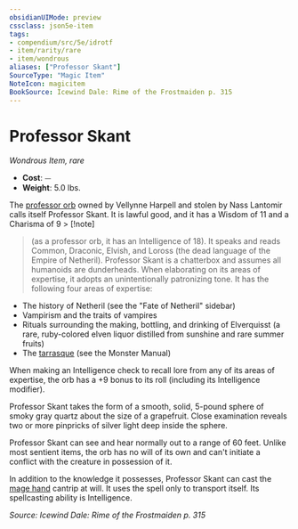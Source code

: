 ```yaml
---
obsidianUIMode: preview
cssclass: json5e-item
tags:
- compendium/src/5e/idrotf
- item/rarity/rare
- item/wondrous
aliases: ["Professor Skant"]
SourceType: "Magic Item"
NoteIcon: magicitem
BookSource: Icewind Dale: Rime of the Frostmaiden p. 315
---
```

# Professor Skant
*Wondrous Item, rare*  

- **Cost**: ⏤
- **Weight**: 5.0 lbs.

The [professor orb](/2-Mechanics/CLI/items/professor-orb-wdmm.md) owned by Vellynne Harpell and stolen by Nass Lantomir calls itself Professor Skant. It is lawful good, and it has a Wisdom of 11 and a Charisma of 9 > [!note]
> (as a professor orb, it has an Intelligence of 18). It speaks and reads Common, Draconic, Elvish, and Loross (the dead language of the Empire of Netheril). Professor Skant is a chatterbox and assumes all humanoids are dunderheads. When elaborating on its areas of expertise, it adopts an unintentionally patronizing tone. It has the following four areas of expertise:

- The history of Netheril (see the "Fate of Netheril" sidebar)  
- Vampirism and the traits of vampires  
- Rituals surrounding the making, bottling, and drinking of Elverquisst (a rare, ruby-colored elven liquor distilled from sunshine and rare summer fruits)  
- The [tarrasque](/2-Mechanics/CLI/bestiary/monstrosity/tarrasque.md) (see the Monster Manual)  

When making an Intelligence check to recall lore from any of its areas of expertise, the orb has a +9 bonus to its roll (including its Intelligence modifier).

Professor Skant takes the form of a smooth, solid, 5-pound sphere of smoky gray quartz about the size of a grapefruit. Close examination reveals two or more pinpricks of silver light deep inside the sphere.

Professor Skant can see and hear normally out to a range of 60 feet. Unlike most sentient items, the orb has no will of its own and can't initiate a conflict with the creature in possession of it.

In addition to the knowledge it possesses, Professor Skant can cast the [mage hand](/2-Mechanics/CLI/spells/mage-hand.md) cantrip at will. It uses the spell only to transport itself. Its spellcasting ability is Intelligence.

*Source: Icewind Dale: Rime of the Frostmaiden p. 315*